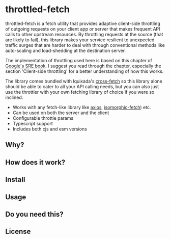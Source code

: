 # throttled-fetch

throttled-fetch is a fetch utility that provides adaptive client-side throttling of outgoing requests on your client app or server that makes frequent API calls to other upstream resources.
By throttling requests at the source (that are likely to fail), this library makes your service resilient to unexpected traffic surges that are harder to deal with through conventional methods like auto-scaling and load-shedding at the destination server.

The implementation of throttling used here is based on this chapter of [Google's SRE book](https://sre.google/sre-book/handling-overload/). I suggest you read through the chapter, especially the section 'Client-side throttling' for a better understanding of how this works.

The library comes bundled with lquixada's [cross-fetch](https://github.com/lquixada/cross-fetch) so this library alone should be able to cater to all your API calling needs, but you can also just use the throttler with your own fetching library of choice if you were so inclined.

- Works with any fetch-like library like [axios](https://github.com/axios/axios), [isomorphic-fetch](https://github.com/matthew-andrews/isomorphic-fetch)) etc.
- Can be used on both the server and the client
- Configurable throttle params
- Typescript support
- Includes both cjs and esm versions

## Why?

## How does it work?

## Install

## Usage

## Do you need this?

## License
